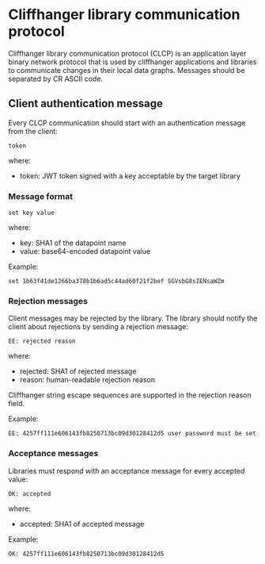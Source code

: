 # Cliffhanger library communication protocol
Cliffhanger library communication protocol (CLCP) is an application layer binary network protocol that is used by cliffhanger applications and libraries to communicate changes in their local data graphs.
Messages should be separated by CR ASCII code.

## Client authentication message
Every CLCP communication should start with an authentication message from the client:
```
token
```
where:
- token: JWT token signed with a key acceptable by the target library 

### Message format
```
set key value
```
where: 
- key: SHA1 of the datapoint name
- value: base64-encoded datapoint value

Example: 
```
set 1b63f41de1266ba378b1b6ad5c44ad60f21f2bef SGVsbG8sIENsaWZm
```

### Rejection messages
Client messages may be rejected by the library.
The library should notify the client about rejections by sending a rejection message:
```
EE: rejected reason
```
where:
- rejected: SHA1 of rejected message
- reason: human-readable rejection reason

Cliffhanger string escape sequences are supported in the rejection reason field.

Example:
```
EE: 4257ff111e606143fb8250713bc09d30128412d5 user password must be set
```

### Acceptance messages
Libraries must respond with an acceptance message for every accepted value:
```
OK: accepted
```
where:
- accepted: SHA1 of accepted message

Example:
```
OK: 4257ff111e606143fb8250713bc09d30128412d5
```

